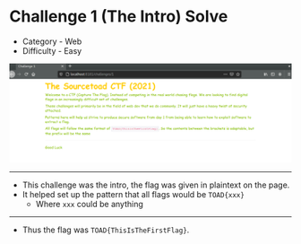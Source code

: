 # Challenge 1 (The Intro) Solve

* Category - Web
* Difficulty - Easy

![](challenge-1.png)

---

* This challenge was the intro, the flag was given in plaintext on the page.
* It helped set up the pattern that all flags would be `TOAD{xxx}`
    * Where `xxx` could be anything

---

* Thus the flag was `TOAD{ThisIsTheFirstFlag}`.